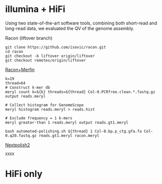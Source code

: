 # illumina + HiFi   

Using two state-of-the-art software tools, combining both short-read and long-read data, we evaluated the QV of the genome assembly.   

Racon (liftover branch)  
```
git clone https://github.com/isovic/racon.git
cd racon
git checkout -b liftover origin/liftover
git checkout remotes/origin/liftover
```
[Racon+Merfin](https://github.com/arangrhie/T2T-Polish/tree/master/automated_polishing)
```
k=19
thread=64
# Construct k-mer db
meryl count k=${k} threads=${thread} Col-0.PCRfree.clean.*.fastq.gz output reads.meryl

# Collect histogram for GenomeScope
meryl histogram reads.meryl > reads.hist

# Exclude frequency = 1 k-mers
meryl greater-than 1 reads.meryl output reads.gt1.meryl

bash automated-polishing.sh ${thread} 1 Col-0.bp.p_ctg.gfa.fa Col-0.q20.fastq.gz reads.gt1.meryl racon.meryl
```
[Nextpolish2](https://github.com/Nextomics/NextPolish2)
```
XXXX
```

# HiFi only
